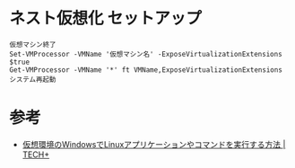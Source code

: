 # ネスト仮想化 セットアップ

    仮想マシン終了
    Set-VMProcessor -VMName '仮想マシン名' -ExposeVirtualizationExtensions $true
    Get-VMProcessor -VMName '*' ft VMName,ExposeVirtualizationExtensions
    システム再起動

# 参考

- [仮想環境のWindowsでLinuxアプリケーションやコマンドを実行する方法 \| TECH\+](https://news.mynavi.jp/article/20210724-1915386/)
